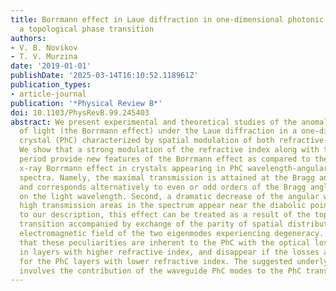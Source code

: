```yaml
---
title: Borrmann effect in Laue diffraction in one-dimensional photonic crystals under
  a topological phase transition
authors:
- V. B. Novikov
- T. V. Murzina
date: '2019-01-01'
publishDate: '2025-03-14T16:10:52.118961Z'
publication_types:
- article-journal
publication: '*Physical Review B*'
doi: 10.1103/PhysRevB.99.245403
abstract: We present experimental and theoretical studies of the anomalous high transmission
  of light (the Borrmann effect) under the Laue diffraction in a one-dimensional photonic
  crystal (PhC) characterized by spatial modulation of both refractive index and absorption.
  We show that a strong modulation of the refractive index along with the large PhC
  period provide new features of the Borrmann effect as compared to the well-known
  x-ray Borrmann effect in crystals appearing in PhC wavelength-angular transmission
  spectra. Namely, the maximal transmission is attained at the Bragg angles of incidence
  and corresponds alternatively to even or odd orders of the Bragg angles depending
  on the light wavelength. Second, a dramatic decrease of the angular width of the
  high transmission areas in the spectrum appear near the diabolic points. According
  to our description, this effect can be treated as a result of the topological phase
  transition accompanied by exchange of the parity of spatial distribution of the
  electromagnetic field of the two eigenmodes experiencing degeneracy. We demonstrate
  that these peculiarities are inherent to the PhC with the optical losses located
  in layers with higher refractive index, and disappear if the losses are specific
  for the PhC layers with lower refractive index. The suggested underlying mechanism
  involves the contribution of the waveguide PhC modes to the PhC transmission spectra.
---
```

